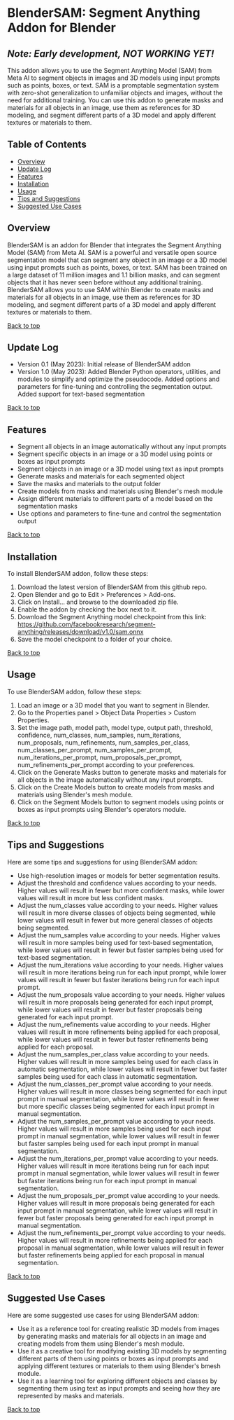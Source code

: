 # BlenderSAM: Segment Anything Addon for Blender

## *Note: Early development, NOT WORKING YET!* 

This addon allows you to use the Segment Anything Model (SAM) from Meta AI to segment objects in images and 3D models using input prompts such as points, boxes, or text. SAM is a promptable segmentation system with zero-shot generalization to unfamiliar objects and images, without the need for additional training. You can use this addon to generate masks and materials for all objects in an image, use them as references for 3D modeling, and segment different parts of a 3D model and apply different textures or materials to them.

## Table of Contents
- [Overview](#overview)
- [Update Log](#update-log)
- [Features](#features)
- [Installation](#installation)
- [Usage](#usage)
- [Tips and Suggestions](#tips-and-suggestions)
- [Suggested Use Cases](#suggested-use-cases)

## Overview
BlenderSAM is an addon for Blender that integrates the Segment Anything Model (SAM) from Meta AI. SAM is a powerful and versatile open source segmentation model that can segment any object in an image or a 3D model using input prompts such as points, boxes, or text. SAM has been trained on a large dataset of 11 million images and 1.1 billion masks, and can segment objects that it has never seen before without any additional training. BlenderSAM allows you to use SAM within Blender to create masks and materials for all objects in an image, use them as references for 3D modeling, and segment different parts of a 3D model and apply different textures or materials to them.

[Back to top](#table-of-contents)

## Update Log
- Version 0.1 (May 2023): Initial release of BlenderSAM addon
- Version 1.0 (May 2023): Added Blender Python operators, utilities, and modules to simplify and optimize the pseudocode. Added options and parameters for fine-tuning and controlling the segmentation output. Added support for text-based segmentation

[Back to top](#table-of-contents)

## Features
- Segment all objects in an image automatically without any input prompts
- Segment specific objects in an image or a 3D model using points or boxes as input prompts
- Segment objects in an image or a 3D model using text as input prompts
- Generate masks and materials for each segmented object
- Save the masks and materials to the output folder
- Create models from masks and materials using Blender's mesh module
- Assign different materials to different parts of a model based on the segmentation masks
- Use options and parameters to fine-tune and control the segmentation output

[Back to top](#table-of-contents)

## Installation
To install BlenderSAM addon, follow these steps:

1. Download the latest version of BlenderSAM from this github repo.
2. Open Blender and go to Edit > Preferences > Add-ons.
3. Click on Install... and browse to the downloaded zip file.
4. Enable the addon by checking the box next to it.
5. Download the Segment Anything model checkpoint from this link: https://github.com/facebookresearch/segment-anything/releases/download/v1.0/sam.onnx
6. Save the model checkpoint to a folder of your choice.

[Back to top](#table-of-contents)

## Usage
To use BlenderSAM addon, follow these steps:

1. Load an image or a 3D model that you want to segment in Blender.
2. Go to the Properties panel > Object Data Properties > Custom Properties.
3. Set the image path, model path, model type, output path, threshold, confidence, num_classes, num_samples, num_iterations, num_proposals, num_refinements, num_samples_per_class, num_classes_per_prompt, num_samples_per_prompt, num_iterations_per_prompt, num_proposals_per_prompt, num_refinements_per_prompt according to your preferences.
4. Click on the Generate Masks button to generate masks and materials for all objects in the image automatically without any input prompts.
5. Click on the Create Models button to create models from masks and materials using Blender's mesh module.
6. Click on the Segment Models button to segment models using points or boxes as input prompts using Blender's operators module.

[Back to top](#table-of-contents)

## Tips and Suggestions
Here are some tips and suggestions for using BlenderSAM addon:

- Use high-resolution images or models for better segmentation results.
- Adjust the threshold and confidence values according to your needs. Higher values will result in fewer but more confident masks, while lower values will result in more but less confident masks.
- Adjust the num_classes value according to your needs. Higher values will result in more diverse classes of objects being segmented, while lower values will result in fewer but more general classes of objects being segmented.
- Adjust the num_samples value according to your needs. Higher values will result in more samples being used for text-based segmentation, while lower values will result in fewer but faster samples being used for text-based segmentation.
- Adjust the num_iterations value according to your needs. Higher values will result in more iterations being run for each input prompt, while lower values will result in fewer but faster iterations being run for each input prompt.
- Adjust the num_proposals value according to your needs. Higher values will result in more proposals being generated for each input prompt, while lower values will result in fewer but faster proposals being generated for each input prompt.
- Adjust the num_refinements value according to your needs. Higher values will result in more refinements being applied for each proposal, while lower values will result in fewer but faster refinements being applied for each proposal.
- Adjust the num_samples_per_class value according to your needs. Higher values will result in more samples being used for each class in automatic segmentation, while lower values will result in fewer but faster samples being used for each class in automatic segmentation.
- Adjust the num_classes_per_prompt value according to your needs. Higher values will result in more classes being segmented for each input prompt in manual segmentation, while lower values will result in fewer but more specific classes being segmented for each input prompt in manual segmentation.
- Adjust the num_samples_per_prompt value according to your needs. Higher values will result in more samples being used for each input prompt in manual segmentation, while lower values will result in fewer but faster samples being used for each input prompt in manual segmentation.
- Adjust the num_iterations_per_prompt value according to your needs. Higher values will result in more iterations being run for each input prompt in manual segmentation, while lower values will result in fewer but faster iterations being run for each input prompt in manual segmentation.
- Adjust the num_proposals_per_prompt value according to your needs. Higher values will result in more proposals being generated for each input prompt in manual segmentation, while lower values will result in fewer but faster proposals being generated for each input prompt in manual segmentation.
- Adjust the num_refinements_per_prompt value according to your needs. Higher values will result in more refinements being applied for each proposal in manual segmentation, while lower values will result in fewer but faster refinements being applied for each proposal in manual segmentation.

[Back to top](#table-of-contents)

## Suggested Use Cases
Here are some suggested use cases for using BlenderSAM addon:

- Use it as a reference tool for creating realistic 3D models from images by generating masks and materials for all objects in an image and creating models from them using Blender's mesh module.
- Use it as a creative tool for modifying existing 3D models by segmenting different parts of them using points or boxes as input prompts and applying different textures or materials to them using Blender's bmesh module.
- Use it as a learning tool for exploring different objects and classes by segmenting them using text as input prompts and seeing how they are represented by masks and materials.

[Back to top](#table-of-contents)
